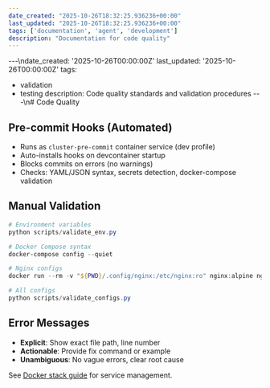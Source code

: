 ```yaml
---
date_created: "2025-10-26T18:32:25.936236+00:00"
last_updated: "2025-10-26T18:32:25.936236+00:00"
tags: ['documentation', 'agent', 'development']
description: "Documentation for code quality"
---
```


---\ndate_created: '2025-10-26T00:00:00Z'
last_updated: '2025-10-26T00:00:00Z'
tags:
- validation
- testing
description: Code quality standards and validation procedures
---\n# Code Quality

## Pre-commit Hooks (Automated)

- Runs as `cluster-pre-commit` container service (dev profile)
- Auto-installs hooks on devcontainer startup
- Blocks commits on errors (no warnings)
- Checks: YAML/JSON syntax, secrets detection, docker-compose validation

## Manual Validation

```powershell
# Environment variables
python scripts/validate_env.py

# Docker Compose syntax
docker-compose config --quiet

# Nginx configs
docker run --rm -v "${PWD}/.config/nginx:/etc/nginx:ro" nginx:alpine nginx -t

# All configs
python scripts/validate_configs.py
```

## Error Messages

- **Explicit**: Show exact file path, line number
- **Actionable**: Provide fix command or example
- **Unambiguous**: No vague errors, clear root cause

See [Docker stack guide](agent-docker-stack.md) for service management.
